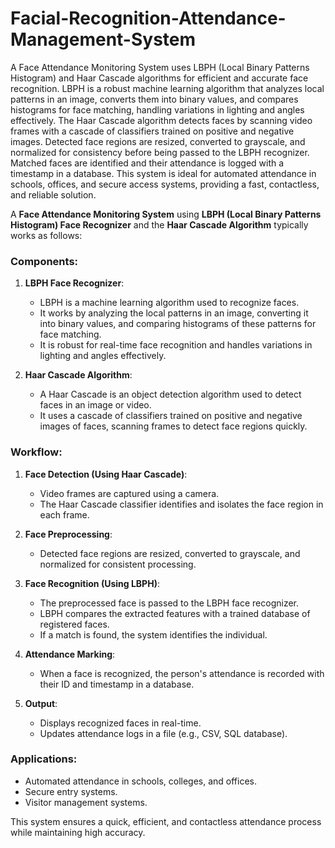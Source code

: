 # Facial-Recognition-Attendance-Management-System

A Face Attendance Monitoring System uses LBPH (Local Binary Patterns Histogram) and Haar Cascade algorithms for efficient and accurate face recognition. LBPH is a robust machine learning algorithm that analyzes local patterns in an image, converts them into binary values, and compares histograms for face matching, handling variations in lighting and angles effectively. The Haar Cascade algorithm detects faces by scanning video frames with a cascade of classifiers trained on positive and negative images. Detected face regions are resized, converted to grayscale, and normalized for consistency before being passed to the LBPH recognizer. Matched faces are identified and their attendance is logged with a timestamp in a database. This system is ideal for automated attendance in schools, offices, and secure access systems, providing a fast, contactless, and reliable solution.

A **Face Attendance Monitoring System** using **LBPH (Local Binary Patterns Histogram) Face Recognizer** and the **Haar Cascade Algorithm** typically works as follows:

### Components:
1. **LBPH Face Recognizer**:
   - LBPH is a machine learning algorithm used to recognize faces.
   - It works by analyzing the local patterns in an image, converting it into binary values, and comparing histograms of these patterns for face matching.
   - It is robust for real-time face recognition and handles variations in lighting and angles effectively.

2. **Haar Cascade Algorithm**:
   - A Haar Cascade is an object detection algorithm used to detect faces in an image or video.
   - It uses a cascade of classifiers trained on positive and negative images of faces, scanning frames to detect face regions quickly.

### Workflow:
1. **Face Detection (Using Haar Cascade)**:
   - Video frames are captured using a camera.
   - The Haar Cascade classifier identifies and isolates the face region in each frame.

2. **Face Preprocessing**:
   - Detected face regions are resized, converted to grayscale, and normalized for consistent processing.

3. **Face Recognition (Using LBPH)**:
   - The preprocessed face is passed to the LBPH face recognizer.
   - LBPH compares the extracted features with a trained database of registered faces.
   - If a match is found, the system identifies the individual.

4. **Attendance Marking**:
   - When a face is recognized, the person's attendance is recorded with their ID and timestamp in a database.

5. **Output**:
   - Displays recognized faces in real-time.
   - Updates attendance logs in a file (e.g., CSV, SQL database).

### Applications:
- Automated attendance in schools, colleges, and offices.
- Secure entry systems.
- Visitor management systems.

This system ensures a quick, efficient, and contactless attendance process while maintaining high accuracy.

